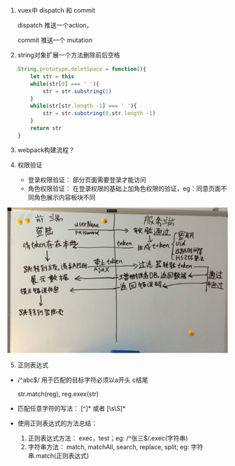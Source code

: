 1. vuex中 dispatch  和 commit

   dispatch 推送一个action，

    commit 推送一个 mutation

2. string对象扩展一个方法删除前后空格

   ~~~javascript
   String.prototype.deletSpace = function(){
       let str = this
       while(str[0] === ' '){
           str = str.substring(1)
       }
       while(str[str.length -1] === ' '){
           str = str.substring(0,str.length -1)
       }
       return str
   }
   ~~~

   

3. webpack构建流程？

     

4. 权限验证

   - 登录权限验证： 部分页面需要登录才能访问
   - 角色权限验证： 在登录权限的基础上加角色权限的验证，eg：同意页面不同角色展示内容板块不同

![152FA280-5C1D-40D4-BACB-87C12909DBAD-278-0000000B60865A78](assets/152FA280-5C1D-40D4-BACB-87C12909DBAD-278-0000000B60865A78.png)

5. 正则表达式

- /^abc$/ 用于匹配的目标字符必须以a开头 c结尾

  str.match(reg), reg.exex(str)

- 匹配任意字符的写法： [^]* 或者 [\s\S]*

- 使用正则表达式的方法总结：
  1. 正则表达式方法： exec，test；eg: /^张三$/.exec(字符串)
  2. 字符串方法： match, matchAll, search, replace, split;  eg: 字符串.match(正则表达式)